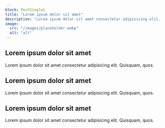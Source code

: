 ```yaml
---
block: PostSingle1
title: "Lorem ipsum dolor sit amet"
description: "Lorem ipsum dolor sit amet consectetur adipisicing elit. Quisquam, quos."
image:
  src: "/images/placeholder.webp"
  alt: "alt"
---
```


<h2>Lorem ipsum dolor sit amet</h2>
<p>Lorem ipsum dolor sit amet consectetur adipisicing elit. Quisquam, quos.</p>

<h2>Lorem ipsum dolor sit amet</h2>
<p>Lorem ipsum dolor sit amet consectetur adipisicing elit. Quisquam, quos.</p>

<h2>Lorem ipsum dolor sit amet</h2>
<p>Lorem ipsum dolor sit amet consectetur adipisicing elit. Quisquam, quos.</p>

